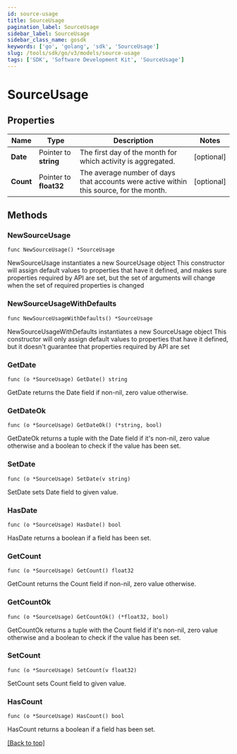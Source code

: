 ```yaml
---
id: source-usage
title: SourceUsage
pagination_label: SourceUsage
sidebar_label: SourceUsage
sidebar_class_name: gosdk
keywords: ['go', 'golang', 'sdk', 'SourceUsage'] 
slug: /tools/sdk/go/v3/models/source-usage
tags: ['SDK', 'Software Development Kit', 'SourceUsage']
---
```


# SourceUsage

## Properties

Name | Type | Description | Notes
------------ | ------------- | ------------- | -------------
**Date** | Pointer to **string** | The first day of the month for which activity is aggregated. | [optional] 
**Count** | Pointer to **float32** | The average number of days that accounts were active within this source, for the month. | [optional] 

## Methods

### NewSourceUsage

`func NewSourceUsage() *SourceUsage`

NewSourceUsage instantiates a new SourceUsage object
This constructor will assign default values to properties that have it defined,
and makes sure properties required by API are set, but the set of arguments
will change when the set of required properties is changed

### NewSourceUsageWithDefaults

`func NewSourceUsageWithDefaults() *SourceUsage`

NewSourceUsageWithDefaults instantiates a new SourceUsage object
This constructor will only assign default values to properties that have it defined,
but it doesn't guarantee that properties required by API are set

### GetDate

`func (o *SourceUsage) GetDate() string`

GetDate returns the Date field if non-nil, zero value otherwise.

### GetDateOk

`func (o *SourceUsage) GetDateOk() (*string, bool)`

GetDateOk returns a tuple with the Date field if it's non-nil, zero value otherwise
and a boolean to check if the value has been set.

### SetDate

`func (o *SourceUsage) SetDate(v string)`

SetDate sets Date field to given value.

### HasDate

`func (o *SourceUsage) HasDate() bool`

HasDate returns a boolean if a field has been set.

### GetCount

`func (o *SourceUsage) GetCount() float32`

GetCount returns the Count field if non-nil, zero value otherwise.

### GetCountOk

`func (o *SourceUsage) GetCountOk() (*float32, bool)`

GetCountOk returns a tuple with the Count field if it's non-nil, zero value otherwise
and a boolean to check if the value has been set.

### SetCount

`func (o *SourceUsage) SetCount(v float32)`

SetCount sets Count field to given value.

### HasCount

`func (o *SourceUsage) HasCount() bool`

HasCount returns a boolean if a field has been set.


[[Back to top]](#) 


